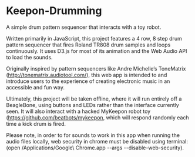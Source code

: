 Keepon-Drumming
===============

A simple drum pattern sequencer that interacts with a toy robot.

Written primarily in JavaScript, this project features a 4 row, 8 step drum pattern sequencer that fires Roland TR808 drum samples and loops continuously. It uses D3.js for most of its animation and the Web Audio API to load the sounds. 

Originally inspired by pattern sequencers like Andre Michelle’s ToneMatrix (http://tonematrix.audiotool.com/), this web app is intended to and introduce users to the experience of creating electronic music in an accessible and fun way. 

Ultimately, this project will be taken offline, where it will run entirely off a BeagleBone, using buttons and LEDs rather than the interface currently seen. It will also interact with a hacked MyKeepon robot toy (https://github.com/beatbots/mykeepon, which will respond randomly each time a kick drum is fired. 

Please note, in order to for sounds to work in this app when running the audio files locally, web security in chrome must be disabled using terminal: (open /Applications/Google\ Chrome.app --args --disable-web-security).

